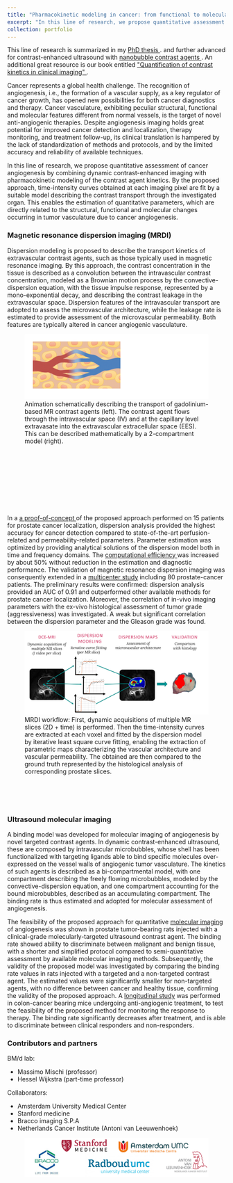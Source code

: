 ```yaml
---
title: "Pharmacokinetic modeling in cancer: from functional to molecular imaging of angiogenesis"
excerpt: "In this line of research, we propose quantitative assessment of cancer angiogenesis by combining dynamic contrast-enhanced imaging with pharmacokinetic modeling of the contrast agent kinetics. This enables the extraction of interpretable parameters that can be used for cancer diagnostics. <br/><img src='/images/PK_targeted.gif' width= '500px'>"
collection: portfolio
---
```


This line of research is summarized in my <a href="https://pure.tue.nl/ws/portalfiles/portal/88738712/20180117_Turco.pdf" target="_blank"> PhD thesis </a>. and further advanced for contrast-enhanced ultrasound with <a href="https://simonaturco.github.io/portfolio/Nanobubbles/" target="_blank"> nanobubble contrast agents </a>. An additional great resource is our book entitled <a href="https://link.springer.com/content/pdf/10.1007/978-3-319-64638-1.pdf" target="_blank">  "Quantification of contrast kinetics in clinical imaging" </a>.

Cancer represents a global health challenge. The recognition of angiogenesis, i.e., the formation of a vascular supply, as a key regulator of cancer growth, has opened new possibilities for both cancer diagnostics and therapy. Cancer vasculature, exhibiting peculiar structural, functional and molecular features different from normal vessels, is the target of novel anti-angiogenic therapies. Despite angiogenesis imaging holds great potential for improved cancer detection and localization, therapy monitoring, and treatment follow-up, its clinical translation is hampered by the lack of standardization of methods and protocols, and by the limited accuracy and reliability of available techniques.

In this line of research, we propose quantitative assessment of cancer angiogenesis by combining dynamic contrast-enhanced imaging with pharmacokinetic modeling of the contrast agent kinetics. By the proposed approach, time-intensity curves obtained at each imaging pixel are fit by a suitable model describing the contrast transport through the investigated organ. This enables the estimation of quantitative parameters, which are directly related to the structural, functional and molecular changes occurring in tumor vasculature due to cancer angiogenesis.

### Magnetic resonance dispersion imaging (MRDI)
Dispersion modeling is proposed to describe the transport kinetics of extravascular contrast agents, such as those typically used in magnetic resonance imaging. By this approach, the contrast concentration in the tissue is described as a convolution between the intravascular contrast concentration, modeled as a Brownian motion process by the convective-dispersion equation, with the tissue impulse response, represented
by a mono-exponential decay, and describing the contrast leakage in the extravascular space. Dispersion features of the intravascular transport are adopted to assess the microvascular architecture, while the leakage rate is estimated to provide assessment of the microvascular permeability. Both features are typically altered in cancer angiogenic vasculature.

<figure style="height:400px">
  <img src='/images/pk_mri.gif' alt="Animation PK modeling of MR agents" > <figcaption>Animation schematically describing the transport of gadolinium-based MR contrast agents (left). The contrast agent flows through the intravascular space (IV) and at the capillary level extravasate into the extravascular extracellular space (EES). This can be described mathematically by a 2-compartment model (right).</figcaption>
</figure>

In a <a href="https://journals.lww.com/investigativeradiology/abstract/2014/08000/magnetic_resonance_dispersion_imaging_for.8.aspx" target="_blank"> a proof-of-concept </a> of the proposed approach performed on 15 patients for prostate cancer localization, dispersion analysis provided the highest accuracy for cancer detection compared to state-of-the-art perfusion-related and permeability-related parameters. Parameter estimation was optimized by providing analytical solutions of the dispersion model both in time and frequency domains. The <a href="https://www.sciencedirect.com/science/article/abs/pii/S1746809415001913?via%3Dihub" target="_blank">computational efficiency </a> was increased by about 50% without reduction in the estimation and diagnostic performance. The validation of magnetic resonance dispersion imaging was consequently extended in a <a href="https://ajronline.org/doi/full/10.2214/AJR.17.19215" target="_blank">multicenter study</a> including 80 prostate-cancer patients. The preliminary results were confirmed: dispersion analysis provided an AUC of 0.91 and outperformed other available methods for prostate cancer localization. Moreover, the correlation of in-vivo imaging parameters with the ex-vivo histological assessment of tumor grade (aggressiveness) was investigated. A weak but significant correlation between the dispersion parameter and the Gleason grade was found.

<figure style="height:400px">
  <img src='/images/MRDI_workflow.png' alt="MRDI workflow" > <figcaption> MRDI workflow: First, dynamic acquisitions of multiple MR slices (2D + time) is performed. Then the time-intensity curves are extracted at each voxel and fitted by the dispersion model by iterative least square curve fitting, enabling the extraction of parametric maps characterizing the vascular architecture and vascular permeability. The obtained are then compared to the ground truth represented by the histological analysis of corresponding prostate slices.</figcaption>
</figure>



### Ultrasound molecular imaging
A binding model was developed for molecular imaging of angiogenesis by novel targeted contrast agents. In dynamic contrast-enhanced ultrasound, these are composed by intravascular microbubbles, whose shell has been functionalized with targeting ligands able to bind specific molecules over-expressed on the vessel walls of angiogenic tumor vasculature. The kinetics of such agents is described as a bi-compartmental model, with one compartment describing the freely flowing microbubbles, modeled by the convective-dispersion equation, and one compartment accounting for the bound microbubbles, described as an accumulating compartment. The binding rate is thus estimated and adopted for molecular assessment of angiogenesis.

The feasibility of the proposed approach for quantitative <a href="https://iopscience.iop.org/article/10.1088/1361-6560/aa5e9a/meta" target="_blank">molecular imaging</a> of angiogenesis was shown in prostate tumor-bearing rats injected with a clinical-grade molecularly-targeted ultrasound contrast agent. The binding rate showed ability to discriminate between malignant and benign tissue, with a shorter and simplified protocol compared to semi-quantitative assessment by available molecular imaging methods. Subsequently, the validity of the proposed model was investigated by comparing the binding rate values in rats injected with a targeted and a non-targeted contrast agent. The estimated values were significantly smaller for non-targeted agents, with no difference between cancer and healthy tissue, confirming the validity of the proposed approach. A <a href="https://link.springer.com/article/10.1007/s11307-018-1274-z" target="_blank">longitudinal study</a> was performed in colon-cancer bearing mice
undergoing anti-angiogenic treatment, to test the feasibility of the proposed method for monitoring the response to therapy. The binding rate significantly decreases after treatment, and is able to discriminate between clinical responders and non-responders.

### Contributors and partners
BM/d lab:
* Massimo Mischi (professor)
* Hessel Wijkstra (part-time professor)

Collaborators:
* Amsterdam University Medical Center
* Stanford medicine
* Bracco imaging S.P.A 
* Netherlands Cancer Institute (Antoni van Leeuwenhoek)
<figure style="height:200px">
  <img src='/images/logos_pk.png' alt="Logos" >
</figure>